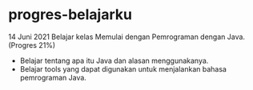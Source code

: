 # progres-belajarku

14 Juni 2021
Belajar kelas Memulai dengan Pemrograman dengan Java. (Progres 21%)
* Belajar tentang apa itu Java dan alasan menggunakanya.
* Belajar tools yang dapat digunakan untuk menjalankan bahasa pemrograman Java.
